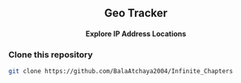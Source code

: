 
<div align="center">
  <h2 align = "center">Geo Tracker</h2>
  <h4 align = "center">Explore IP Address Locations</h4>

 
</div>



### Clone this repository
```bash
git clone https://github.com/BalaAtchaya2004/Infinite_Chapters
```
